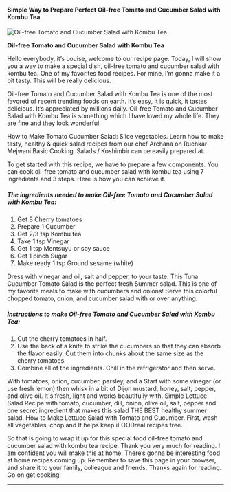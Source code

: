             

#### Simple Way to Prepare Perfect Oil-free Tomato and Cucumber Salad with Kombu Tea

![Oil-free Tomato and Cucumber Salad with Kombu Tea](https://img-global.cpcdn.com/recipes/5022557846634496/751x532cq70/oil-free-tomato-and-cucumber-salad-with-kombu-tea-recipe-main-photo.jpg)

**Oil-free Tomato and Cucumber Salad with Kombu Tea**

Hello everybody, it’s Louise, welcome to our recipe page. Today, I will show you a way to make a special dish, oil-free tomato and cucumber salad with kombu tea. One of my favorites food recipes. For mine, I’m gonna make it a bit tasty. This will be really delicious.

Oil-free Tomato and Cucumber Salad with Kombu Tea is one of the most favored of recent trending foods on earth. It’s easy, it is quick, it tastes delicious. It’s appreciated by millions daily. Oil-free Tomato and Cucumber Salad with Kombu Tea is something which I have loved my whole life. They are fine and they look wonderful.

How to Make Tomato Cucumber Salad: Slice vegetables. Learn how to make tasty, healthy & quick salad recipes from our chef Archana on Ruchkar Mejwani Basic Cooking. Salads / Koshimbir can be easily prepared at.

To get started with this recipe, we have to prepare a few components. You can cook oil-free tomato and cucumber salad with kombu tea using 7 ingredients and 3 steps. Here is how you can achieve it.

##### The ingredients needed to make Oil-free Tomato and Cucumber Salad with Kombu Tea:

1.  Get 8 Cherry tomatoes
2.  Prepare 1 Cucumber
3.  Get 2/3 tsp Kombu tea
4.  Take 1 tsp Vinegar
5.  Get 1 tsp Mentsuyu or soy sauce
6.  Get 1 pinch Sugar
7.  Make ready 1 tsp Ground sesame (white)

Dress with vinegar and oil, salt and pepper, to your taste. This Tuna Cucumber Tomato Salad is the perfect fresh Summer salad. This is one of my favorite meals to make with cucumbers and onions! Serve this colorful chopped tomato, onion, and cucumber salad with or over anything.

##### Instructions to make Oil-free Tomato and Cucumber Salad with Kombu Tea:

1.  Cut the cherry tomatoes in half.
2.  Use the back of a knife to strike the cucumbers so that they can absorb the flavor easily. Cut them into chunks about the same size as the cherry tomatoes.
3.  Combine all of the ingredients. Chill in the refrigerator and then serve.

With tomatoes, onion, cucumber, parsley, and a Start with some vinegar (or use fresh lemon) then whisk in a bit of Dijon mustard, honey, salt, pepper, and olive oil. It's fresh, light and works beautifully with. Simple Lettuce Salad Recipe with tomato, cucumber, dill, onion, olive oil, salt, pepper and one secret ingredient that makes this salad THE BEST healthy summer salad. How to Make Lettuce Salad with Tomato and Cucumber. First, wash all vegetables, chop and It helps keep iFOODreal recipes free.

So that is going to wrap it up for this special food oil-free tomato and cucumber salad with kombu tea recipe. Thank you very much for reading. I am confident you will make this at home. There’s gonna be interesting food at home recipes coming up. Remember to save this page in your browser, and share it to your family, colleague and friends. Thanks again for reading. Go on get cooking!

* * *